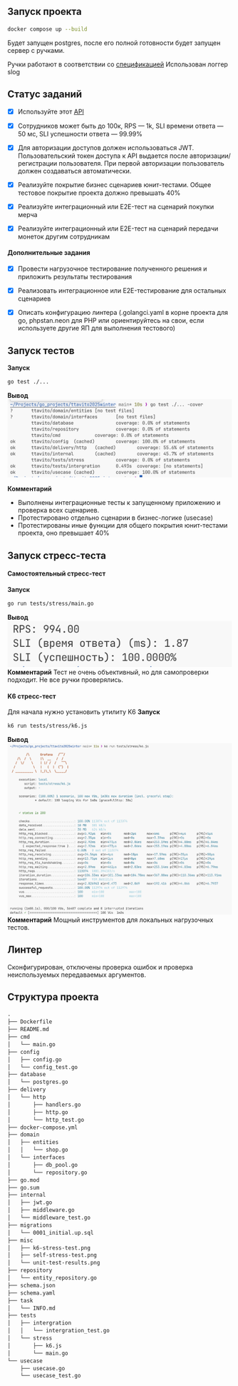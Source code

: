 ## Запуск проекта
```sh
docker compose up --build
```
Будет запущен postgres, после его полной готовности будет запущен сервер с ручками.

Ручки работают в соответствии со [спецификацией](schema.yaml)
Использован логгер slog

## Статус заданий

- [x] Используйте этот [API](../schema.json) 
- [x] Сотрудников может быть до 100к, RPS — 1k, SLI времени ответа — 50 мс, SLI успешности ответа — 99.99%   
- [x] Для авторизации доступов должен использоваться JWT. Пользовательский токен доступа к API  выдается после авторизации/регистрации пользователя. При первой авторизации пользователь должен создаваться автоматически.
- [x] Реализуйте покрытие бизнес сценариев юнит-тестами. Общее тестовое покрытие проекта должно превышать 40%
- [x] Реализуйте интеграционный или E2E-тест на сценарий покупки мерча  
- [x] Реализуйте интеграционный или E2E-тест на сценарий передачи монеток другим сотрудникам


#### **Дополнительные задания**

- [x] Провести нагрузочное тестирование полученного решения и приложить результаты тестирования 
- [x] Реализовать интеграционное или E2E-тестирование для остальных сценариев  
- [x] Описать конфигурацию линтера (.golangci.yaml в корне проекта для go, phpstan.neon для PHP или ориентируйтесь на свои, если используете другие ЯП для выполнения тестового)


## Запуск тестов
**Запуск**
```sh
go test ./...
```
**Вывод**
![](./misc/unit-test-results.png)

**Комментарий**
* Выполнены интеграционные тесты к запущенному приложению и проверка всех сценариев.
* Протестировано отдельно сценарии в бизнес-логике (usecase)
* Протестированы иные функции для общего покрытия юнит-тестами проекта, оно превышает 40%

## Запуск стресс-теста
#### Самостоятельный стресс-тест
**Запуск**
```sh
go run tests/stress/main.go
```
**Вывод**
![](./misc/self-stress-test.png)
**Комментарий**
Тест не очень объективный, но для самопроверки подходит. Не все ручки проверялись.

#### K6 стресс-тест
Для начала нужно установить утилиту K6
**Запуск**
```sh
k6 run tests/stress/k6.js
```
**Вывод**
![](./misc/k6-stress-test.png)
**Комментарий**
Мощный инструментов для локальных нагрузочных тестов.

## Линтер
Сконфигурирован, отключены проверка ошибок и проверка неиспользуемых передаваемых аргументов.

## Структура проекта
```txt
.
├── Dockerfile
├── README.md
├── cmd
│   └── main.go
├── config
│   ├── config.go
│   └── config_test.go
├── database
│   └── postgres.go
├── delivery
│   └── http
│       ├── handlers.go
│       ├── http.go
│       └── http_test.go
├── docker-compose.yml
├── domain
│   ├── entities
│   │   └── shop.go
│   └── interfaces
│       ├── db_pool.go
│       └── repository.go
├── go.mod
├── go.sum
├── internal
│   ├── jwt.go
│   ├── middleware.go
│   └── middleware_test.go
├── migrations
│   └── 0001_initial.up.sql
├── misc
│   ├── k6-stress-test.png
│   ├── self-stress-test.png
│   └── unit-test-results.png
├── repository
│   └── entity_repository.go
├── schema.json
├── schema.yaml
├── task
│   └── INFO.md
├── tests
│   ├── intergration
│   │   └── intergration_test.go
│   └── stress
│       ├── k6.js
│       └── main.go
└── usecase
    ├── usecase.go
    └── usecase_test.go
```